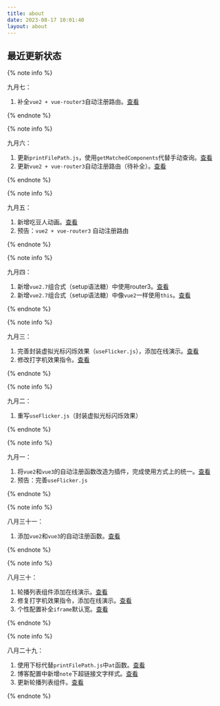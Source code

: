 ```yaml
---
title: about
date: 2023-08-17 10:01:40
layout: about
---
```


## 最近更新状态

{% note info %}

九月七：

1. 补全`vue2 + vue-router3`自动注册路由。[查看](/2023/09/06/vue2-vue-router3自动注册路由)

{% endnote %}

{% note info %}

九月六：

1. 更新`printFilePath.js`，使用`getMatchedComponents`代替手动查询。[查看](/2023/08/28/实时获取当前页面源文件地址/)
1. 更新`vue2 + vue-router3`自动注册路由（待补全）。[查看](/2023/09/06/vue2-vue-router3自动注册路由)

{% endnote %}

{% note info %}

九月五：

1. 新增吃豆人动画。[查看](/2023/09/05/吃豆人加载动画/)
1. 预告：`vue2 + vue-router3` 自动注册路由

{% endnote %}

{% note info %}

九月四：

1. 新增`vue2.7`组合式（setup语法糖）中使用router3。[查看](/2023/09/04/Vue2-7组合式中使用router3/)
2. 新增`vue2.7`组合式（setup语法糖）中像`vue2`一样使用`this`。[查看](/2023/09/04/Vue2-7组合式中使用this/)

{% endnote %}

{% note info %}

九月三：

1. 完善封装虚拟光标闪烁效果（`useFlicker.js`），添加在线演示。[查看](/2023/09/02/封装虚拟光标闪烁效果/)
2. 修改打字机效果指令。[查看](/2023/08/23/打字机效果指令（超级详细）/)

{% endnote %}

{% note info %}

九月二：

1. 重写`useFlicker.js`（封装虚拟光标闪烁效果）

{% endnote %}

{% note info %}

九月一：

1. 将`vue2`和`vue3`的自动注册函数改造为插件，完成使用方式上的统一。[查看](/2023/08/31/封装一个自动注册插件/)
2. 预告：完善`useFlicker.js`

{% endnote %}

{% note info %}

八月三十一：

1. 添加`vue2`和`vue3`的自动注册函数。[查看](/2023/08/31/封装一个自动注册插件/)

{% endnote %}

{% note info %}

八月三十：

1. 轮播列表组件添加在线演示。[查看](/2023/08/17/轮播组件（carousel）/)
2. 修复打字机效果指令，添加在线演示。[查看](/2023/08/23/打字机效果指令（超级详细）/)
3. 个性配置补全`iframe`默认宽。[查看](/2023/08/17/搭建一样的博客/)

{% endnote %}

{% note info %}

八月二十九：
1. 使用下标代替`printFilePath.js`中`at`函数。[查看](/2023/08/28/实时获取当前页面源文件地址/)
2. 博客配置中新增`note`下超链接文字样式。[查看](/2023/08/17/搭建一样的博客/)
3. 更新轮播列表组件。[查看](/2023/08/17/轮播组件（carousel）/)

{% endnote %}
